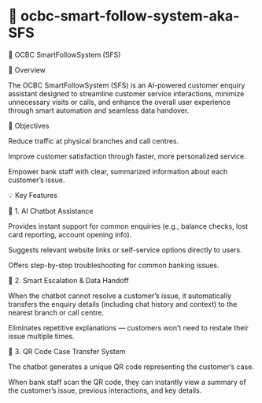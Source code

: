# 🧠 ocbc-smart-follow-system-aka-SFS

🧠 OCBC SmartFollowSystem (SFS)

🌟 Overview

The OCBC SmartFollowSystem (SFS) is an AI-powered customer enquiry assistant designed to streamline customer service interactions, minimize unnecessary visits or calls, and enhance the overall user experience through smart automation and seamless data handover.

🎯 Objectives

Reduce traffic at physical branches and call centres.

Improve customer satisfaction through faster, more personalized service.

Empower bank staff with clear, summarized information about each customer’s issue.


💡 Key Features

🤖 1. AI Chatbot Assistance

Provides instant support for common enquiries (e.g., balance checks, lost card reporting, account opening info).

Suggests relevant website links or self-service options directly to users.

Offers step-by-step troubleshooting for common banking issues.


🔄 2. Smart Escalation & Data Handoff

When the chatbot cannot resolve a customer’s issue, it automatically transfers the enquiry details (including chat history and context) to the nearest branch or call centre.

Eliminates repetitive explanations — customers won’t need to restate their issue multiple times.


🧾 3. QR Code Case Transfer System

The chatbot generates a unique QR code representing the customer’s case.

When bank staff scan the QR code, they can instantly view a summary of the customer’s issue, previous interactions, and key details.
